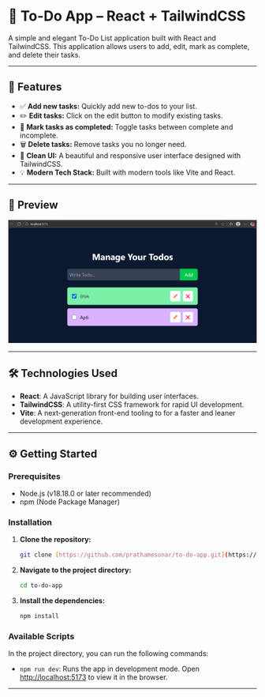 # 📝 To-Do App – React + TailwindCSS

A simple and elegant To-Do List application built with React and TailwindCSS. This application allows users to add, edit, mark as complete, and delete their tasks.

---
## 🚀 Features

- ✅ **Add new tasks:** Quickly add new to-dos to your list.
- ✏️ **Edit tasks:** Click on the edit button to modify existing tasks.
- 📌 **Mark tasks as completed:** Toggle tasks between complete and incomplete.
- 🗑️ **Delete tasks:** Remove tasks you no longer need.
- 🌙 **Clean UI:** A beautiful and responsive user interface designed with TailwindCSS.
- 💡 **Modern Tech Stack:** Built with modern tools like Vite and React.

---

## 📸 Preview

![Preview Screenshot](screenshot.png)

---

## 🛠️ Technologies Used

- **React**: A JavaScript library for building user interfaces.
- **TailwindCSS**: A utility-first CSS framework for rapid UI development.
- **Vite**: A next-generation front-end tooling to for a faster and leaner development experience.
---

## ⚙️ Getting Started

### Prerequisites

- Node.js (v18.18.0 or later recommended)
- npm (Node Package Manager)

### Installation

1.  **Clone the repository:**
    ```bash
    git clone [https://github.com/prathamesonar/to-do-app.git](https://github.com/prathamesonar/to-do-app.git)
    ```
2.  **Navigate to the project directory:**
    ```bash
    cd to-do-app
    ```
3.  **Install the dependencies:**
    ```bash
    npm install
    ```

### Available Scripts

In the project directory, you can run the following commands:

-   `npm run dev`: Runs the app in development mode. Open [http://localhost:5173](http://localhost:5173) to view it in the browser.
---

